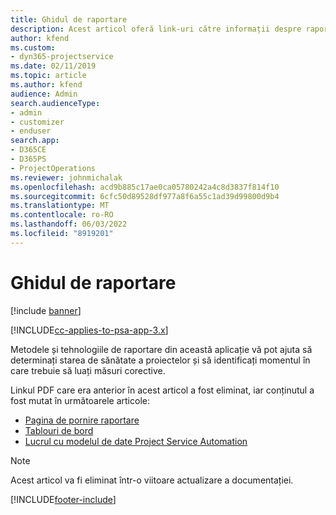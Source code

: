 ```yaml
---
title: Ghidul de raportare
description: Acest articol oferă link-uri către informații despre raportare.
author: kfend
ms.custom:
- dyn365-projectservice
ms.date: 02/11/2019
ms.topic: article
ms.author: kfend
audience: Admin
search.audienceType:
- admin
- customizer
- enduser
search.app:
- D365CE
- D365PS
- ProjectOperations
ms.reviewer: johnmichalak
ms.openlocfilehash: acd9b885c17ae0ca05780242a4c8d3837f814f10
ms.sourcegitcommit: 6cfc50d89528df977a8f6a55c1ad39d99800d9b4
ms.translationtype: MT
ms.contentlocale: ro-RO
ms.lasthandoff: 06/03/2022
ms.locfileid: "8919201"
---
```

# <a name="reporting-guide"></a>Ghidul de raportare

[!include [banner](../../includes/psa-now-project-operations.md)]

[!INCLUDE[cc-applies-to-psa-app-3.x](../../includes/cc-applies-to-psa-app-3x.md)]

Metodele și tehnologiile de raportare din această aplicație vă pot ajuta să determinați starea de sănătate a proiectelor și să identificați momentul în care trebuie să luați măsuri corective. 

Linkul PDF care era anterior în acest articol a fost eliminat, iar conținutul a fost mutat în următoarele articole:

- [Pagina de pornire raportare](../reports-reporting-dynamics-365-project-service.md)
- [Tablouri de bord](../reports-dashboards.md)
- [Lucrul cu modelul de date Project Service Automation](../reports-working-project-service-data-model.md)

> [!NOTE]
> Acest articol va fi eliminat într-o viitoare actualizare a documentației. 


[!INCLUDE[footer-include](../../includes/footer-banner.md)]
